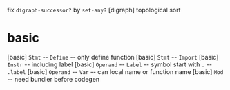 fix `digraph-successor?` by `set-any?`
[digraph] topological sort

# basic

[basic] `Stmt` -- `Define` -- only define function
[basic] `Stmt` -- `Import`
[basic] `Instr` -- including label
[basic] `Operand` -- `Label` -- symbol start with `.` -- `.label`
[basic] `Operand` -- `Var` -- can local name or function name
[basic] `Mod` -- need bundler before codegen
